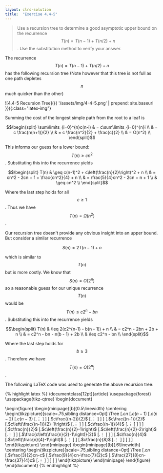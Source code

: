 ```yaml
---
layout: clrs-solution
title:  "Exercise 4.4-5"
---
```

>Use a recursion tree to determine a good asymptotic upper bound on the recurrence $$T(n) = T(n-1) + T(n/2) + n$$. Use the substitution method to verify your answer.

The recurrence $$T(n) = T(n-1) + T(n/2) + n$$ has the following recursion tree (Note however that this tree is not full as one path depletes $$n$$ much quicker than the other)

![4.4-5 Recursion Tree]({{ '/assets/img/4-4-5.png' | prepend: site.baseurl }}){:class="latex-img"}

Summing the cost of the longest simple path from the root to a leaf is

$$\begin{split}
\sum\limits_{i=0}^{n}c(n-i) & = c\sum\limits_{i=0}^{n}i \\
& = c \frac{n(n+1)}{2} \\
& = c \frac{n^2}{2} + \frac{c}{2} \\
& = O(n^2) \\
\end{split}$$

This informs our guess for a lower bound: $$T(n) \geq cn^2$$. Substituting this into the recurrence yields

$$\begin{split}
T(n) & \geq c(n-1)^2 + c\left(\frac{n}{2}\right)^2 + n \\
& = cn^2 - 2cn + 1 + \frac{cn^2}{4} + n \\
& = \frac{5}{4}cn^2 - 2cn + n + 1 \\
& \geq cn^2 \\
\end{split}$$

Where the last step holds for all $$c \geq 1$$. Thus we have $$T(n) = \Omega(n^2)$$.

Our recursion tree doesn't provide any obvious insight into an upper bound. But consider a similar recurrence 

$$S(n) = 2T(n-1) + n$$

which is similar to $$T(n)$$ but is more costly. We know that $$S(n) = O(2^n)$$ so a reasonable guess for our unique recurrence $$T(n)$$ would be $$T(n) \leq c2^n - bn$$. Substituting this into the recurrence yields

$$\begin{split}
T(n) & \leq 2(c2^{n-1} - b(n - 1)) + n \\
& = c2^n - 2bn + 2b + n \\
& = c2^n - bn - n(b - 1) + 2b \\
& \leq c2^n - bn \\
\end{split}$$

Where the last step holds for $$b \geq 3$$. Therefore we have $$T(n) = O(2^n)$$.

The following LaTeX code was used to generate the above recursion tree:

{% highlight latex %}
\documentclass[12pt]{article}
\usepackage{forest}
\usepackage{tikz-qtree}
\begin{document}

\begin{figure}
\begin{minipage}[b]{0.5\linewidth}
\centering
\begin{tikzpicture}[scale=.75,sibling distance=0pt]
\Tree [.$cn$ 
        [.$c(n-1)$ 
          [.$c(n-2)$ 
            [.$c(n-3)$ 
              [.$\vdots$ ] ] 
            [.$c\frac{(n-2)}{2}$ 
              [.$\vdots$ ] ] ] 
          [.$c\frac{(n-1)}{2}$ 
            [.$c\left(\frac{(n-1)}{2}-1\right)$ 
              [.$\vdots$ ] ] 
            [.$c\frac{(n-1)}{4}$ 
              [.$\vdots$ ] ] ] ]
        [.$c\frac{n}{2}$ 
          [.$c\left(\frac{n}{2}-1\right)$ 
            [.$c\left(\frac{n}{2}-2\right)$ 
              [.$\vdots$ ] ]
            [.$\frac{c\left(\frac{n}{2}-1\right)}{2}$ 
              [.$\vdots$ ] ] ]
          [.$c\frac{n}{4}$ 
            [.$c\left(\frac{n}{4}-1\right)$ 
              [.$\vdots$ ] ]
            [.$c\frac{n}{8}$ 
              [.$\vdots$ ] ] ] ] ]
\end{tikzpicture}
\end{minipage}
\begin{minipage}[b]{.6\linewidth}
\centering
\begin{tikzpicture}[scale=.75,sibling distance=0pt]
\Tree [.$cn$
        [.$\frac{3}{2}cn-c$
          [.$\frac{9}{4}cn-\frac{7}{2}c$
            [.$\frac{27}{8}cn-\frac{37}{4}c$
              [.$\vdots$ ] ] ] ] ] 
\end{tikzpicture}
\end{minipage}
\end{figure}
\end{document}
{% endhighlight %}
